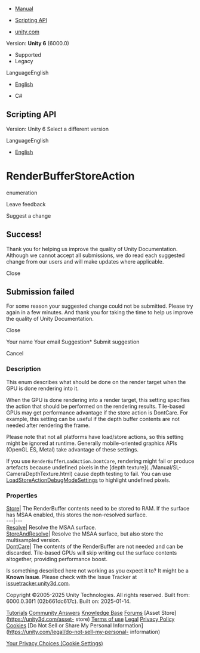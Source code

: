 [ ]()

  * [Manual](../Manual/index.html)
  * [Scripting API](../ScriptReference/index.html)

  * [unity.com](https://unity.com/)

Version: **Unity 6** (6000.0)

  * Supported
  * Legacy

LanguageEnglish

  * [English]()

  * C#

[ ](https://docs.unity3d.com)

## Scripting API

Version: Unity 6 Select a different version

LanguageEnglish

  * [English]()

# RenderBufferStoreAction

enumeration

Leave feedback

Suggest a change

## Success!

Thank you for helping us improve the quality of Unity Documentation. Although
we cannot accept all submissions, we do read each suggested change from our
users and will make updates where applicable.

Close

## Submission failed

For some reason your suggested change could not be submitted. Please <a>try
again</a> in a few minutes. And thank you for taking the time to help us
improve the quality of Unity Documentation.

Close

Your name Your email Suggestion* Submit suggestion

Cancel

[ ]()

### Description

This enum describes what should be done on the render target when the GPU is
done rendering into it.

When the GPU is done rendering into a render target, this setting specifies
the action that should be performed on the rendering results. Tile-based GPUs
may get performance advantage if the store action is DontCare. For example,
this setting can be useful if the depth buffer contents are not needed after
rendering the frame.  
  
Please note that not all platforms have load/store actions, so this setting
might be ignored at runtime. Generally mobile-oriented graphics APIs (OpenGL
ES, Metal) take advantage of these settings.  
  
If you use `RenderBufferLoadAction.DontCare`, rendering might fail or produce
artefacts because undefined pixels in the [depth texture](../Manual/SL-
CameraDepthTexture.html) cause depth testing to fail. You can use
[LoadStoreActionDebugModeSettings](Rendering.LoadStoreActionDebugModeSettings.html)
to highlight undefined pixels.

### Properties

[Store](Rendering.RenderBufferStoreAction.Store.html)| The RenderBuffer
contents need to be stored to RAM. If the surface has MSAA enabled, this
stores the non-resolved surface.  
---|---  
[Resolve](Rendering.RenderBufferStoreAction.Resolve.html)| Resolve the MSAA
surface.  
[StoreAndResolve](Rendering.RenderBufferStoreAction.StoreAndResolve.html)|
Resolve the MSAA surface, but also store the multisampled version.  
[DontCare](Rendering.RenderBufferStoreAction.DontCare.html)| The contents of
the RenderBuffer are not needed and can be discarded. Tile-based GPUs will
skip writing out the surface contents altogether, providing performance boost.  
  
Is something described here not working as you expect it to? It might be a
**Known Issue**. Please check with the Issue Tracker at
[issuetracker.unity3d.com](https://issuetracker.unity3d.com).

Copyright ©2005-2025 Unity Technologies. All rights reserved. Built from:
6000.0.36f1 (02b661dc617c). Built on: 2025-01-14.

[Tutorials](https://unity3d.com/learn) [Community
Answers](https://answers.unity3d.com) [Knowledge
Base](https://support.unity3d.com/hc/en-us)
[Forums](https://forum.unity3d.com) [Asset Store](https://unity3d.com/asset-
store) [Terms of use](https://docs.unity3d.com/Manual/TermsOfUse.html)
[Legal](https://unity.com/legal) [Privacy
Policy](https://unity.com/legal/privacy-policy)
[Cookies](https://unity.com/legal/cookie-policy) [Do Not Sell or Share My
Personal Information](https://unity.com/legal/do-not-sell-my-personal-
information)

[Your Privacy Choices (Cookie Settings)](javascript:void\(0\);)

